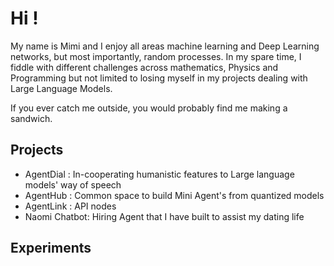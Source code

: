 # Hi ! 

My name is Mimi and I enjoy all areas machine learning and Deep Learning networks, but most importantly, random processes. In my spare time, I fiddle with different challenges across mathematics, Physics and Programming but not limited to losing myself in my projects dealing with Large Language Models. 

If you ever catch me outside, you would probably find me making a sandwich. 

## Projects
- AgentDial : In-cooperating humanistic features to Large language models' way of speech
- AgentHub : Common space to build Mini Agent's from quantized models
- AgentLink : API nodes
- Naomi Chatbot: Hiring Agent that I have built to assist my dating life

## Experiments
```{tableofcontents}
```
